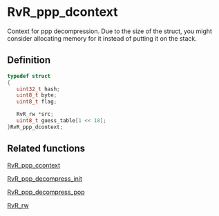 # RvR_ppp_dcontext

Context for ppp decompression. Due to the size of the struct, you might consider allocating memory for it instead of putting it on the stack.

## Definition

```c
typedef struct
{
   uint32_t hash;
   uint8_t byte;
   uint8_t flag;

   RvR_rw *src;
   uint8_t guess_table[1 << 18];
}RvR_ppp_dcontext;
```

## Related functions

[RvR_ppp_ccontext](/rvr/rvr/ppp_dcontext)

[RvR_ppp_decompress_init](/rvr/rvr/ppp_decompress_init)

[RvR_ppp_decompress_pop](/rvr/rvr/ppp_decompress_pop)

[RvR_rw](/rvr/rvr/rw)
